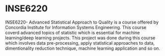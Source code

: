 # INSE6220

INSE6220- Advanced Statistical Approach to Quality is a course offered by Concordia Institute for Information Systems Engineering. This course coverd advanced topics of statistic which is essential for machine learning/deep learning projects. This project was done during this course which involves data pre-processing, apply statistical approaches to data, dimentionality reduction technique, machine learning application and so on.
